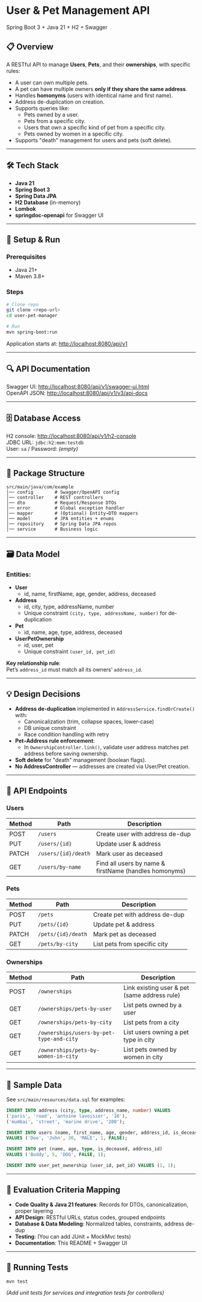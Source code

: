 # User & Pet Management API  
Spring Boot 3 + Java 21 + H2 + Swagger

## 📋 Overview
A RESTful API to manage **Users**, **Pets**, and their **ownerships**, with specific rules:
- A user can own multiple pets.
- A pet can have multiple owners **only if they share the same address**.
- Handles **homonyms** (users with identical name and first name).
- Address de-duplication on creation.
- Supports queries like:
  - Pets owned by a user.
  - Pets from a specific city.
  - Users that own a specific kind of pet from a specific city.
  - Pets owned by women in a specific city.
- Supports "death" management for users and pets (soft delete).

---

## 🛠 Tech Stack
- **Java 21**
- **Spring Boot 3**
- **Spring Data JPA**
- **H2 Database** (in-memory)
- **Lombok**
- **springdoc-openapi** for Swagger UI

---

## 🚀 Setup & Run

### Prerequisites
- Java 21+
- Maven 3.8+

### Steps
```bash
# Clone repo
git clone <repo-url>
cd user-pet-manager

# Run
mvn spring-boot:run
```

Application starts at: [http://localhost:8080/api/v1](http://localhost:8080/api/v1)

---

## 🔍 API Documentation
Swagger UI: [http://localhost:8080/api/v1/swagger-ui.html](http://localhost:8080/api/v1/swagger-ui.html)  
OpenAPI JSON: [http://localhost:8080/api/v1/v3/api-docs](http://localhost:8080/api/v1/v3/api-docs)  

---

## 🗄 Database Access
H2 console: [http://localhost:8080/api/v1/h2-console](http://localhost:8080/api/v1/h2-console)  
JDBC URL: `jdbc:h2:mem:testdb`  
User: `sa` / Password: *(empty)*

---

## 📂 Package Structure
```
src/main/java/com/example
│── config        # Swagger/OpenAPI config
│── controller    # REST controllers
│── dto           # Request/Response DTOs
│── error         # Global exception handler
│── mapper        # (Optional) Entity→DTO mappers
│── model         # JPA entities + enums
│── repository    # Spring Data JPA repos
│── service       # Business logic
```

---

## 🗃 Data Model

### Entities:
- **User**
  - id, name, firstName, age, gender, address, deceased
- **Address**
  - id, city, type, addressName, number
  - Unique constraint `(city, type, addressName, number)` for de-duplication
- **Pet**
  - id, name, age, type, address, deceased
- **UserPetOwnership**
  - id, user, pet
  - Unique constraint `(user_id, pet_id)`

**Key relationship rule**:  
Pet’s `address_id` must match all its owners’ `address_id`.

---

## 💡 Design Decisions
- **Address de-duplication** implemented in `AddressService.findOrCreate()` with:
  - Canonicalization (trim, collapse spaces, lower-case)
  - DB unique constraint
  - Race condition handling with retry
- **Pet–Address rule enforcement**:
  - In `OwnershipController.link()`, validate user address matches pet address before saving ownership.
- **Soft delete** for "death" management (boolean flags).
- **No AddressController** — addresses are created via User/Pet creation.

---

## 📜 API Endpoints

### Users
| Method | Path | Description |
|--------|------|-------------|
| POST   | `/users` | Create user with address de-dup |
| PUT    | `/users/{id}` | Update user & address |
| PATCH  | `/users/{id}/death` | Mark user as deceased |
| GET    | `/users/by-name` | Find all users by name & firstName (handles homonyms) |

### Pets
| Method | Path | Description |
|--------|------|-------------|
| POST   | `/pets` | Create pet with address de-dup |
| PUT    | `/pets/{id}` | Update pet & address |
| PATCH  | `/pets/{id}/death` | Mark pet as deceased |
| GET    | `/pets/by-city` | List pets from specific city |

### Ownerships
| Method | Path | Description |
|--------|------|-------------|
| POST   | `/ownerships` | Link existing user & pet (same address rule) |
| GET    | `/ownerships/pets-by-user` | List pets owned by a user |
| GET    | `/ownerships/pets-by-city` | List pets from a city |
| GET    | `/ownerships/users-by-pet-type-and-city` | List users owning a pet type in city |
| GET    | `/ownerships/pets-by-women-in-city` | List pets owned by women in city |

---

## 🧪 Sample Data
See `src/main/resources/data.sql` for examples:
```sql
INSERT INTO address (city, type, address_name, number) VALUES
('paris', 'road', 'antoine lavoisier', '10'),
('mumbai', 'street', 'marine drive', '200');

INSERT INTO users (name, first_name, age, gender, address_id, is_deceased)
VALUES ('Doe', 'John', 30, 'MALE', 1, FALSE);

INSERT INTO pet (name, age, type, is_deceased, address_id)
VALUES ('Buddy', 5, 'DOG', FALSE, 1);

INSERT INTO user_pet_ownership (user_id, pet_id) VALUES (1, 1);
```

---

## 🧾 Evaluation Criteria Mapping
- **Code Quality & Java 21 features**: Records for DTOs, canonicalization, proper layering
- **API Design**: RESTful URLs, status codes, grouped endpoints
- **Database & Data Modeling**: Normalized tables, constraints, address de-dup
- **Testing**: (You can add JUnit + MockMvc tests)
- **Documentation**: This README + Swagger UI

---

## 📌 Running Tests
```bash
mvn test
```
*(Add unit tests for services and integration tests for controllers)*
